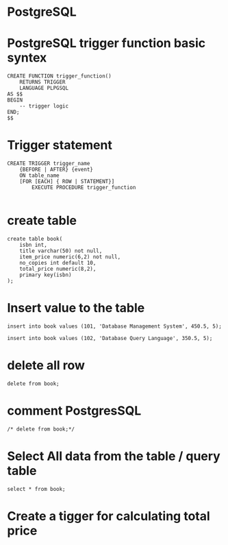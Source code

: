 # PostgreSQL

# PostgreSQL trigger function basic syntex

```
CREATE FUNCTION trigger_function()
	RETURNS TRIGGER
  	LANGUAGE PLPGSQL
AS $$
BEGIN
	-- trigger logic
END;
$$

```
# Trigger statement

```
CREATE TRIGGER trigger_name
	{BEFORE | AFTER} {event}
	ON table_name
	[FOR [EACH] { ROW | STATEMENT}]
		EXECUTE PROCEDURE trigger_function
	
```

# create table
```
create table book(
	isbn int,
	title varchar(50) not null,
	item_price numeric(6,2) not null,
	no_copies int default 10,
	total_price numeric(8,2),
	primary key(isbn)
);
```
# Insert value to the table
```
insert into book values (101, 'Database Management System', 450.5, 5);

insert into book values (102, 'Database Query Language', 350.5, 5);

```
# delete all row
```
delete from book;

```
# comment PostgresSQL
```
/* delete from book;*/
```

# Select All data from the table / query table
```
select * from book;
```
# Create a tigger for calculating total price 
```

```


